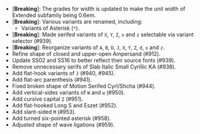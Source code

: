  * \[**Breaking**\]: The grades for width is updated to make the unit width of Extended subfamily being 0.6em.
 * \[**Breaking**\]: Various variants are renamed, including:
   - Variants of Asterisk (`*`).
 * \[**Breaking**\]: Made serifed variants of `X`, `Y`, `Z`, `x` and `z` selectable via variant selector (#939).
 * \[**Breaking**\]: Reorganize variants of `A`, `B`, `D`, `J`, `X`, `Y`, `Z`, `d`, `x` and `z`.
 * Refine shape of closed and upper-open Ampersand (#912).
 * Update SS02 and SS16 to better reflect their source fonts (#939).
 * Remove unnecessary serifs of Slab Italic Small Cyrillic KA (#938).
 * Add flat-hook variants of `J` (#940, #945).
 * Add flat-arc parenthesis (#941).
 * Fixed broken shape of Motion Serifed Cyrl/Shcha (#944).
 * Add vertical-sides variants of `W` and `w` (#950).
 * Add cursive capital `Z` (#951).
 * Add flat-hooked Long S and Eszet (#952).
 * Add slant-sided `M` (#953).
 * Add turned six-pointed asterisk (#958).
 * Adjusted shape of wave ligations (#959).
